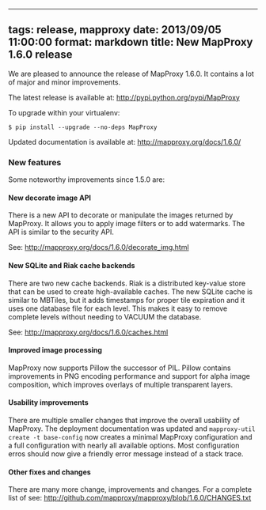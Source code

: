 
---
tags: release, mapproxy
date: 2013/09/05 11:00:00
format: markdown
title: New MapProxy 1.6.0 release
---

We are pleased to announce the release of MapProxy 1.6.0. It
contains a lot of major and minor improvements.

The latest release is available at: <http://pypi.python.org/pypi/MapProxy>

To upgrade within your virtualenv:

    $ pip install --upgrade --no-deps MapProxy

Updated documentation is available at: <http://mapproxy.org/docs/1.6.0/>

### New features

Some noteworthy improvements since 1.5.0 are:


#### New decorate image API

There is a new API to decorate or manipulate the images returned by MapProxy.
It allows you to apply image filters or to add watermarks.
The API is similar to the security API.

See: <http://mapproxy.org/docs/1.6.0/decorate_img.html>

#### New SQLite and Riak cache backends

There are two new cache backends. Riak is a distributed key-value store
that can be used to create high-available caches.
The new SQLite cache is similar to MBTiles, but it adds timestamps for
proper tile expiration and it uses one database file for each level.
This makes it easy to remove complete levels without needing to VACUUM
the database.

See: <http://mapproxy.org/docs/1.6.0/caches.html>

#### Improved image processing

MapProxy now supports Pillow the successor of PIL. Pillow contains
improvements in PNG encoding performance and support for alpha image
composition, which improves overlays of multiple transparent layers.


#### Usability improvements

There are multiple smaller changes that improve the overall usability
of MapProxy. The deployment documentation was updated and
`mapproxy-util create -t base-config` now creates a minimal MapProxy
configuration and a full configuration with nearly all available options.
Most configuration erros should now give a friendly error message instead
of a stack trace.

#### Other fixes and changes

There are many more change, improvements and changes.
For a complete list of see: <http://github.com/mapproxy/mapproxy/blob/1.6.0/CHANGES.txt>
